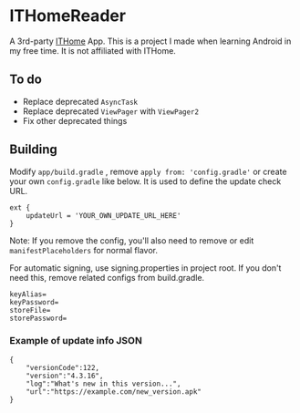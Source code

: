 # ITHomeReader

A 3rd-party [ITHome](https://www.ithome.com) App. This is a project I made when learning Android in my free time. It is not affiliated with ITHome.

## To do

- Replace deprecated `AsyncTask`
- Replace deprecated `ViewPager` with `ViewPager2`
- Fix other deprecated things

## Building

Modify `app/build.gradle` , remove `apply from: 'config.gradle'` or create your own `config.gradle` like below. It is used to define the update check URL.

    ext {
        updateUrl = 'YOUR_OWN_UPDATE_URL_HERE'
    }
    
Note: If you remove the config, you'll also need to remove or edit `manifestPlaceholders` for normal flavor.

For automatic signing, use signing.properties in project root. If you don't need this, remove related configs from build.gradle.

    keyAlias=
    keyPassword=
    storeFile=
    storePassword=

### Example of update info JSON

    {  
        "versionCode":122,
        "version":"4.3.16",
        "log":"What's new in this version...",
        "url":"https://example.com/new_version.apk"
    }
